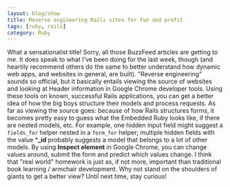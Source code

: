 ```yaml
---
layout: blog/show
title: Reverse engineering Rails sites for fun and profit
tags: [ruby, rails]
category: Ruby
---
```


What a sensationalist title! Sorry, all those BuzzFeed articles are getting to me. It does speak to what I've been doing for the last week, though (and heartily recommend others do the same to better understand how dynamic web apps, and websites in general, are built). "Reverse engineering" sounds so official, but it basically entails viewing the source of websites and looking at Header information in Google Chrome developer tools. Using these tools on known, successful Rails applications, you can get a better idea of how the big boys structure their models and process requests. As far as viewing the source goes: because of how Rails structures forms, it becomes pretty easy to guess what the Embedded Ruby looks like, if there are nested models, etc. For example, one hidden input field might suggest a `fields_for` helper nested in a `form_for` helper; multiple hidden fields with the value ***_id** probably suggests a model that belongs to a lot of other models. By using **Inspect element** in Google Chrome, you can change values around, submit the form and predict which values change. I think that "real world" homework is just as, if not more, important than traditional book learning / armchair development. Why not stand on the shoulders of giants to get a better view? Until next time, stay curious!
